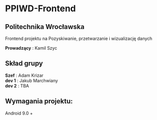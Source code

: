 # PPIWD-Frontend 
## Politechnika Wrocławska
Frontend projektu na Pozyskiwanie, przetwarzanie i wizualizację danych

**Prowadzący** : Kamil Szyc

## Skład grupy
**Szef** : Adam Krizar\
**dev 1** : Jakub Marchwiany\
**dev 2** : TBA

## Wymagania projektu:
Android 9.0 +
